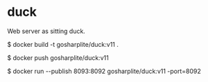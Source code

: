 # duck
Web server as sitting duck.

$ docker build -t gosharplite/duck:v11 .

$ docker push gosharplite/duck:v11

$ docker run --publish 8093:8092 gosharplite/duck:v11 -port=8092
